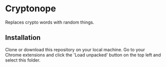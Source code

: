 # Cryptonope

Replaces crypto words with random things.

## Installation

Clone or download this repository on your local machine. Go to your Chrome extensions and click the 'Load unpacked' button on the top left and select this folder.
